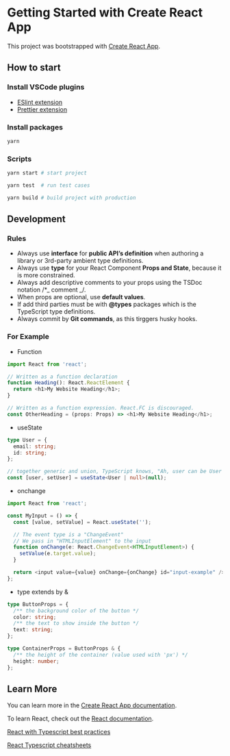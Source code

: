 # Getting Started with Create React App

This project was bootstrapped with [Create React App](https://github.com/facebook/create-react-app).

## How to start

### Install VSCode plugins

- [ESlint extension](https://marketplace.visualstudio.com/items?itemName=dbaeumer.vscode-eslint)
- [Prettier extension](https://marketplace.visualstudio.com/items?itemName=esbenp.prettier-vscode)

### Install packages

```bash
yarn
```

### Scripts

```bash
yarn start # start project

yarn test  # run test cases

yarn build # build project with production
```

## Development

### Rules

- Always use **interface** for **public API’s definition** when authoring a library or 3rd-party ambient type definitions.
- Always use **type** for your React Component **Props and State**, because it is more constrained.
- Always add descriptive comments to your props using the TSDoc notation /\*_ comment _/.
- When props are optional, use **default values**.
- If add third parties must be with **@types** packages which is the TypeScript type definitions.
- Always commit by **Git commands**, as this tirggers husky hooks.

### For Example

- Function

```ts
import React from 'react';

// Written as a function declaration
function Heading(): React.ReactElement {
  return <h1>My Website Heading</h1>;
}

// Written as a function expression. React.FC is discouraged.
const OtherHeading = (props: Props) => <h1>My Website Heading</h1>;
```

- useState

```ts
type User = {
  email: string;
  id: string;
};

// together generic and union, TypeScript knows, "Ah, user can be User or null".
const [user, setUser] = useState<User | null>(null);
```

- onchange

```ts
import React from 'react';

const MyInput = () => {
  const [value, setValue] = React.useState('');

  // The event type is a "ChangeEvent"
  // We pass in "HTMLInputElement" to the input
  function onChange(e: React.ChangeEvent<HTMLInputElement>) {
    setValue(e.target.value);
  }

  return <input value={value} onChange={onChange} id="input-example" />;
};
```

- type extends by &

```ts
type ButtonProps = {
  /** the background color of the button */
  color: string;
  /** the text to show inside the button */
  text: string;
};

type ContainerProps = ButtonProps & {
  /** the height of the container (value used with 'px') */
  height: number;
};
```

## Learn More

You can learn more in the [Create React App documentation](https://facebook.github.io/create-react-app/docs/getting-started).

To learn React, check out the [React documentation](https://reactjs.org/).

[React with Typescript best practices](https://www.sitepoint.com/react-with-typescript-best-practices/)

[React Typescript cheatsheets](https://github.com/typescript-cheatsheets/react)
